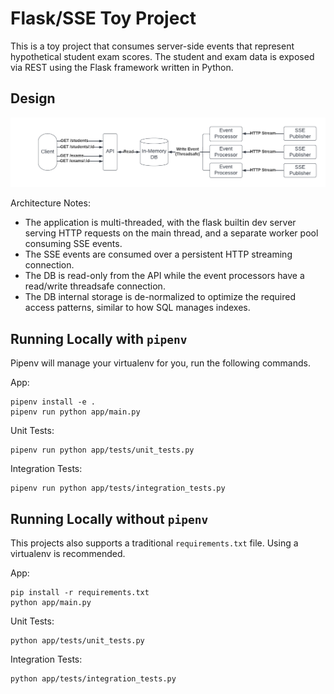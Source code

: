 # Flask/SSE Toy Project

This is a toy project that consumes server-side events that represent hypothetical student exam scores. The student and exam data is exposed via REST using the Flask framework written in Python.


## Design

![Architecture](architecture.png)

Architecture Notes:
* The application is multi-threaded, with the flask builtin dev server serving HTTP requests on the main thread, and a separate worker pool consuming SSE events.
* The SSE events are consumed over a persistent HTTP streaming connection.
* The DB is read-only from the API while the event processors have a read/write threadsafe connection.
* The DB internal storage is de-normalized to optimize the required access patterns, similar to how SQL manages indexes.

## Running Locally with `pipenv`

Pipenv will manage your virtualenv for you, run the following commands.

App:
```
pipenv install -e .
pipenv run python app/main.py
```

Unit Tests:
```
pipenv run python app/tests/unit_tests.py
```

Integration Tests:
```
pipenv run python app/tests/integration_tests.py

```

## Running Locally without `pipenv`

This projects also supports a traditional `requirements.txt` file. Using a virtualenv is recommended.

App:
```
pip install -r requirements.txt
python app/main.py
```

Unit Tests:
```
python app/tests/unit_tests.py
```

Integration Tests:
```
python app/tests/integration_tests.py
```
